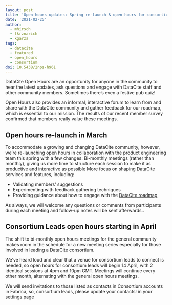 ```yaml
---
layout: post
title: 'Open hours updates: Spring re-launch & open hours for consortium leads'
date: '2021-02-25'
author:
  - mhirsch
  - lkrznarich
  - kgarza
tags: 
  - datacite
  - featured
  - open_hours
  - consortium
doi: 10.5438/2nps-h961
---
```


DataCite Open Hours are an opportunity for anyone in the community to hear the latest updates, ask questions and engage with DataCite staff and other community members. Sometimes there’s even a festive pub quiz!

Open Hours also provides an informal, interactive forum to learn from and share with the DataCite community and gather feedback for our roadmap, which is essential to our mission. The results of our recent member survey confirmed that members really value these meetings.

## Open hours re-launch in March

To accommodate a growing and changing DataCite community, however, we’re re-launching open hours in collaboration with the product engineering team this spring with a few changes:
Bi-monthly meetings (rather than monthly), giving us more time to structure each session to make it as productive and interactive as possible
More focus on shaping DataCite services and features, including:

- Validating members’ suggestions
- Experimenting with feedback gathering techniques
- Providing guidance about how to engage with the [DataCite roadmap](https://datacite.org/roadmap) 

As always, we will welcome any questions or comments from participants during each meeting and follow-up notes will be sent afterwards..

## Consortium Leads open hours starting in April

The shift to bi-monthly open hours meetings for the general community makes room in the schedule for a new meeting series especially for those involved in leading a DataCite consortium. 

We’ve heard loud and clear that a venue for consortium leads to connect is needed, so open hours for consortium leads will begin 14 April, with 2 identical sessions at 4pm and 10pm GMT. Meetings will continue every other month, alternating with the general open hours meetings.

We will send invitations to those listed as contacts in Consortium accounts in Fabrica, so, consortium leads, please update your contacts! in your [settings page](https://support.datacite.org/docs/consortium-dashboard#settings)

